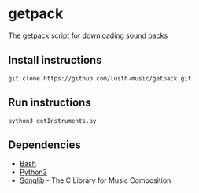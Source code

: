 # getpack
The getpack script for downloading sound packs

## Install instructions ##
`git clone https://github.com/lusth-music/getpack.git`

## Run instructions ##
`python3 getInstruments.py`

## Dependencies ##
* [Bash](http://www.gnu.org/software/bash/)
* [Python3](https://www.python.org/)
* [Songlib](http://songlib.cs.ua.edu/) - The C Library for Music Composition
